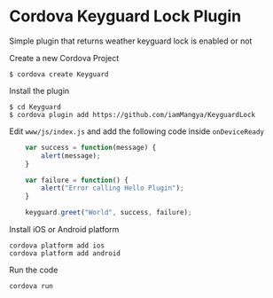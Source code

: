 # Cordova Keyguard Lock Plugin

Simple plugin that returns weather keyguard lock is enabled or not



Create a new Cordova Project

    $ cordova create Keyguard 
    
Install the plugin

    $ cd Keyguard
    $ cordova plugin add https://github.com/iamMangya/KeyguardLock
    

Edit `www/js/index.js` and add the following code inside `onDeviceReady`

```js
    var success = function(message) {
        alert(message);
    }

    var failure = function() {
        alert("Error calling Hello Plugin");
    }

    keyguard.greet("World", success, failure);
```

Install iOS or Android platform

    cordova platform add ios
    cordova platform add android
    
Run the code

    cordova run 